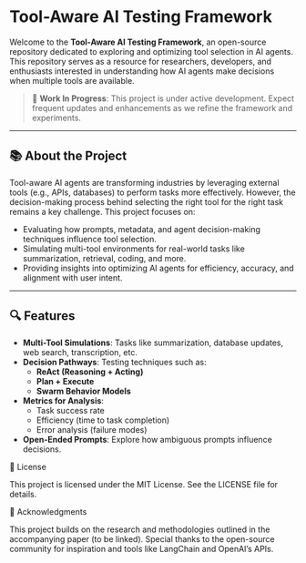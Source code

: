 # Tool-Aware AI Testing Framework

Welcome to the **Tool-Aware AI Testing Framework**, an open-source repository dedicated to exploring and optimizing tool selection in AI agents. This repository serves as a resource for researchers, developers, and enthusiasts interested in understanding how AI agents make decisions when multiple tools are available.

> 🚧 **Work In Progress**: This project is under active development. Expect frequent updates and enhancements as we refine the framework and experiments.

---

## 📚 About the Project

Tool-aware AI agents are transforming industries by leveraging external tools (e.g., APIs, databases) to perform tasks more effectively. However, the decision-making process behind selecting the right tool for the right task remains a key challenge. This project focuses on:

- Evaluating how prompts, metadata, and agent decision-making techniques influence tool selection.
- Simulating multi-tool environments for real-world tasks like summarization, retrieval, coding, and more.
- Providing insights into optimizing AI agents for efficiency, accuracy, and alignment with user intent.

---

## 🔍 Features

- **Multi-Tool Simulations**: Tasks like summarization, database updates, web search, transcription, etc.
- **Decision Pathways**: Testing techniques such as:
  - **ReAct (Reasoning + Acting)**
  - **Plan + Execute**
  - **Swarm Behavior Models**
- **Metrics for Analysis**:
  - Task success rate
  - Efficiency (time to task completion)
  - Error analysis (failure modes)
- **Open-Ended Prompts**: Explore how ambiguous prompts influence decisions.

📜 License

This project is licensed under the MIT License. See the LICENSE file for details.

🤝 Acknowledgments

This project builds on the research and methodologies outlined in the accompanying paper (to be linked). Special thanks to the open-source community for inspiration and tools like LangChain and OpenAI’s APIs.
